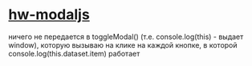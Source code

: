 # [hw-modaljs](https://svitlanatsupryk-jul18.github.io/hw-modaljs/)
ничего не передается в toggleModal()  (т.е. console.log(this) - выдает window),  которую вызываю на клике на каждой кнопке, в  которой console.log(this.dataset.item) работает
